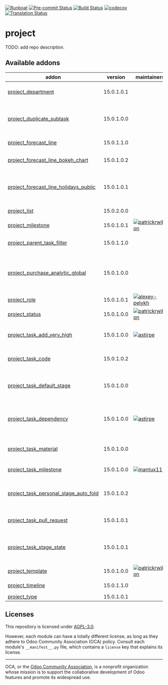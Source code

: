 
[![Runboat](https://img.shields.io/badge/runboat-Try%20me-875A7B.png)](https://runboat.odoo-community.org/builds?repo=OCA/project&target_branch=15.0)
[![Pre-commit Status](https://github.com/OCA/project/actions/workflows/pre-commit.yml/badge.svg?branch=15.0)](https://github.com/OCA/project/actions/workflows/pre-commit.yml?query=branch%3A15.0)
[![Build Status](https://github.com/OCA/project/actions/workflows/test.yml/badge.svg?branch=15.0)](https://github.com/OCA/project/actions/workflows/test.yml?query=branch%3A15.0)
[![codecov](https://codecov.io/gh/OCA/project/branch/15.0/graph/badge.svg)](https://codecov.io/gh/OCA/project)
[![Translation Status](https://translation.odoo-community.org/widgets/project-15-0/-/svg-badge.svg)](https://translation.odoo-community.org/engage/project-15-0/?utm_source=widget)

<!-- /!\ do not modify above this line -->

# project

TODO: add repo description.

<!-- /!\ do not modify below this line -->

<!-- prettier-ignore-start -->

[//]: # (addons)

Available addons
----------------
addon | version | maintainers | summary
--- | --- | --- | ---
[project_department](project_department/) | 15.0.1.0.1 |  | Project Department Categorization
[project_duplicate_subtask](project_duplicate_subtask/) | 15.0.1.0.0 |  | The module adds an action to duplicate tasks with the child subtasks
[project_forecast_line](project_forecast_line/) | 15.0.1.1.0 |  | Project Forecast Lines
[project_forecast_line_bokeh_chart](project_forecast_line_bokeh_chart/) | 15.0.1.0.2 |  | Project Forecast Lines Bokeh Chart
[project_forecast_line_holidays_public](project_forecast_line_holidays_public/) | 15.0.1.0.1 |  | Project Forecast Lines taking public holidays into account
[project_list](project_list/) | 15.0.2.0.0 |  | Projects list view
[project_milestone](project_milestone/) | 15.0.1.0.1 | [![patrickrwilson](https://github.com/patrickrwilson.png?size=30px)](https://github.com/patrickrwilson) | Project Milestones
[project_parent_task_filter](project_parent_task_filter/) | 15.0.1.1.0 |  | Add a filter to show the parent tasks
[project_purchase_analytic_global](project_purchase_analytic_global/) | 15.0.1.0.0 |  | Project - Create Purchase Orders with Analytic Account
[project_role](project_role/) | 15.0.1.0.1 | [![alexey-pelykh](https://github.com/alexey-pelykh.png?size=30px)](https://github.com/alexey-pelykh) | Project role-based roster
[project_status](project_status/) | 15.0.1.0.0 | [![patrickrwilson](https://github.com/patrickrwilson.png?size=30px)](https://github.com/patrickrwilson) | Project Status
[project_task_add_very_high](project_task_add_very_high/) | 15.0.1.0.0 | [![astirpe](https://github.com/astirpe.png?size=30px)](https://github.com/astirpe) | Adds extra options 'High' and 'Very High' on tasks
[project_task_code](project_task_code/) | 15.0.1.0.2 |  | Sequential Code for Tasks
[project_task_default_stage](project_task_default_stage/) | 15.0.1.0.0 |  | Recovery default task stages for projects from v8
[project_task_dependency](project_task_dependency/) | 15.0.1.0.0 | [![astirpe](https://github.com/astirpe.png?size=30px)](https://github.com/astirpe) | Enables to define dependencies (other tasks) of a task
[project_task_material](project_task_material/) | 15.0.1.0.0 |  | Record products spent in a Task
[project_task_milestone](project_task_milestone/) | 15.0.1.0.0 | [![mantux11](https://github.com/mantux11.png?size=30px)](https://github.com/mantux11) | Project Task Milestones
[project_task_personal_stage_auto_fold](project_task_personal_stage_auto_fold/) | 15.0.1.0.2 |  | Moves task to the first fold personal stage when done
[project_task_pull_request](project_task_pull_request/) | 15.0.1.0.1 |  | Adds a field for a PR URI to project tasks
[project_task_stage_state](project_task_stage_state/) | 15.0.1.0.1 |  | Restore State attribute removed from Project Stages in 8.0
[project_template](project_template/) | 15.0.1.0.0 | [![patrickrwilson](https://github.com/patrickrwilson.png?size=30px)](https://github.com/patrickrwilson) | Project Templates
[project_timeline](project_timeline/) | 15.0.1.1.0 |  | Timeline view for projects
[project_type](project_type/) | 15.0.1.0.1 |  | Project Types

[//]: # (end addons)

<!-- prettier-ignore-end -->

## Licenses

This repository is licensed under [AGPL-3.0](LICENSE).

However, each module can have a totally different license, as long as they adhere to Odoo Community Association (OCA)
policy. Consult each module's `__manifest__.py` file, which contains a `license` key
that explains its license.

----
OCA, or the [Odoo Community Association](http://odoo-community.org/), is a nonprofit
organization whose mission is to support the collaborative development of Odoo features
and promote its widespread use.
